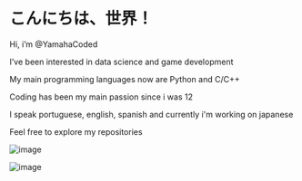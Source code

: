 # こんにちは、世界！

<p>Hi, i’m @YamahaCoded</p>
<p>I’ve been interested in data science and game development</p>
<p>My main programming languages now are Python and C/C++</p>
<p>Coding has been my main passion since i was 12</p>
<p>I speak portuguese, english, spanish and currently i'm working on japanese</p>
<p>Feel free to explore my repositories</p> 


![image](https://imgur.com/CzGWxDK.gif)  

![image](https://github-readme-stats.vercel.app/api/top-langs/?username=YamahaCoded&layout=compact&langs_count=6&theme=github_dark)

<!---
YamahaCoded/YamahaCoded is a ✨ special ✨ repository because its `README.md` (this file) appears on your GitHub profile.
You can click the Preview link to take a look at your changes.
--->
